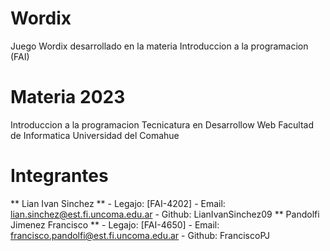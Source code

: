 # Wordix
Juego Wordix desarrollado en la materia Introduccion a la programacion (FAI)

# Materia 2023

Introduccion a la programacion
Tecnicatura en Desarrollow Web
Facultad de Informatica
Universidad del Comahue

# Integrantes

** Lian Ivan Sinchez ** - Legajo: [FAI-4202] - Email: lian.sinchez@est.fi.uncoma.edu.ar - Github: LianIvanSinchez09
** Pandolfi Jimenez Francisco ** - Legajo: [FAI-4650] - Email: francisco.pandolfi@est.fi.uncoma.edu.ar - Github: FranciscoPJ